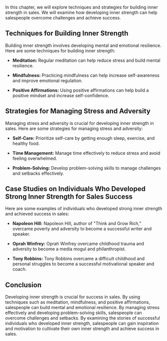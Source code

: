
In this chapter, we will explore techniques and strategies for building inner strength in sales. We will examine how developing inner strength can help salespeople overcome challenges and achieve success.

Techniques for Building Inner Strength
--------------------------------------

Building inner strength involves developing mental and emotional resilience. Here are some techniques for building inner strength:

* **Meditation:** Regular meditation can help reduce stress and build mental resilience.

* **Mindfulness:** Practicing mindfulness can help increase self-awareness and improve emotional regulation.

* **Positive Affirmations:** Using positive affirmations can help build a positive mindset and increase self-confidence.

Strategies for Managing Stress and Adversity
--------------------------------------------

Managing stress and adversity is crucial for developing inner strength in sales. Here are some strategies for managing stress and adversity:

* **Self-Care:** Prioritize self-care by getting enough sleep, exercise, and healthy food.

* **Time Management:** Manage time effectively to reduce stress and avoid feeling overwhelmed.

* **Problem-Solving:** Develop problem-solving skills to manage challenges and setbacks effectively.

Case Studies on Individuals Who Developed Strong Inner Strength for Sales Success
---------------------------------------------------------------------------------

Here are some examples of individuals who developed strong inner strength and achieved success in sales:

* **Napoleon Hill:** Napoleon Hill, author of "Think and Grow Rich," overcame poverty and adversity to become a successful writer and speaker.

* **Oprah Winfrey:** Oprah Winfrey overcame childhood trauma and adversity to become a media mogul and philanthropist.

* **Tony Robbins:** Tony Robbins overcame a difficult childhood and personal struggles to become a successful motivational speaker and coach.

Conclusion
----------

Developing inner strength is crucial for success in sales. By using techniques such as meditation, mindfulness, and positive affirmations, salespeople can build mental and emotional resilience. By managing stress effectively and developing problem-solving skills, salespeople can overcome challenges and setbacks. By examining the stories of successful individuals who developed inner strength, salespeople can gain inspiration and motivation to cultivate their own inner strength and achieve success in sales.
